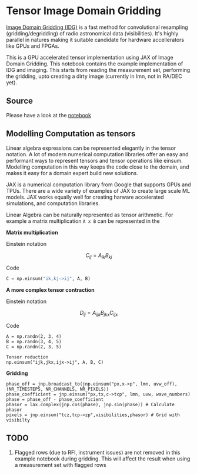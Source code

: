 # Tensor Image Domain Gridding

[Image Domain Gridding (IDG)](https://idg.readthedocs.io/en/latest/) is a fast method for convolutional resampling (gridding/degridding) of radio astronomical data (visibilities). It's highly parallel in natures making it suitable candidate for hardware accellerators like GPUs and FPGAs.

This is a GPU accelerated tensor implementation using JAX of Image Domain Gridding. This notebook contains the example implementation of IDG and imaging. This starts from reading the measurement set, performing the gridding, upto creating a dirty image (currently in lmn, not in RA/DEC yet).

## Source

Please have a look at the [notebook](./Tensor_Clean.ipynb)

## Modelling Computation as tensors

Linear algebra expressions can be represented elegantly in the tensor notation. A lot of modern numerical computation libraries offer an easy and performant ways to represent tensors and tensor operations like einsum. Modelling computation in this way keeps the code close to the domain, and makes it easy for a domain expert build new solutions.

JAX is a numerical computation library from Google that supports GPUs and TPUs. There are a wide variety of examples of JAX to create large scale ML models. JAX works equally well for creating harware accelerated simulations, and computation libraries.

Linear Algebra can be naturally represented as tensor arithmetic. For example a matrix multiplication `A x B` can be represented in the 

**Matrix multiplication**

Einstein notation

$$
C_{ij} = A_{ik} B_{kj}
$$

Code

```py
C = np.einsum("ik,kj->ij", A, B)
```

**A more complex tensor contraction**

Einstein notation

$$
D_{ij} = A_{ijk} B_{jkx} C_{ijx}
$$

Code

```
A = np.randn(2, 3, 4)
B = np.randn(3, 4, 5)
C = np.randn(2, 3, 5)

Tensor reduction
np.einsum("ijk,jkx,ijx->ij", A, B, C)
```

**Gridding**

```
phase_off = jnp.broadcast_to(jnp.einsum("px,x->p", lmn, uvw_off), (NR_TIMESTEPS, NR_CHANNELS, NR_PIXELS))
phase_coefficient = jnp.einsum("px,tx,c->tcp", lmn, uvw, wave_numbers)
phase = phase_off - phase_coefficient
phasor = lax.complex(jnp.cos(phase), jnp.sin(phase)) # Calculate phasor
pixels = jnp.einsum("tcz,tcp->zp",visibilities,phasor) # Grid with visibilty

```

## TODO

1. Flagged rows (due to RFI, instrument issues) are not removed in this example notebook during gridding. This will affect the result when using a measurement set with flagged rows
